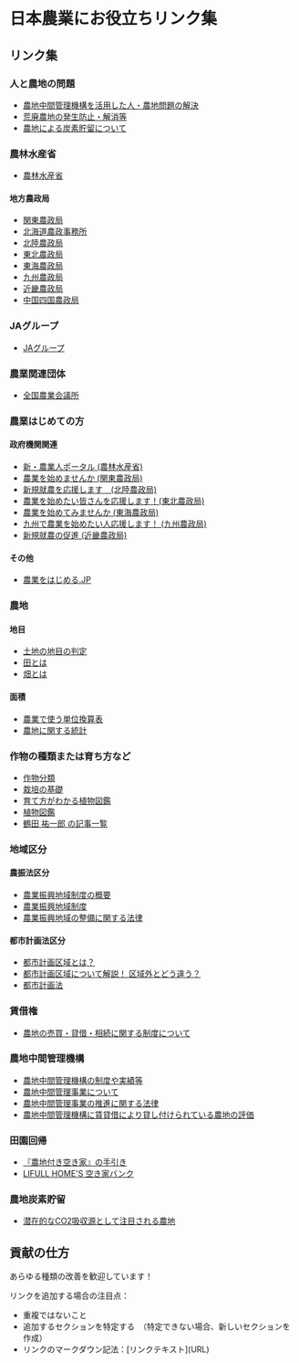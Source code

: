# 日本農業にお役立ちリンク集
## リンク集
### 人と農地の問題
* [農地中間管理機構を活用した人・農地問題の解決](https://www.maff.go.jp/j/keiei/koukai/hito_nouchi.html)
* [荒廃農地の発生防止・解消等](https://www.maff.go.jp/j/nousin/tikei/houkiti/)
* [農地による炭素貯留について](https://www.maff.go.jp/j/council/seisaku/kikaku/goudou/13/pdf/data3_3.pdf)

### 農林水産省
* [農林水産省](https://www.maff.go.jp/)
#### 地方農政局
* [関東農政局](https://www.maff.go.jp/kanto/)
* [北海道農政事務所](https://www.maff.go.jp/hokkaido/)
* [北陸農政局](https://www.maff.go.jp/hokuriku/)
* [東北農政局](https://www.maff.go.jp/tohoku/)
* [東海農政局](https://www.maff.go.jp/tokai/)
* [九州農政局](https://www.maff.go.jp/kyusyu/)
* [近畿農政局](https://www.maff.go.jp/kinki/)
* [中国四国農政局](https://www.maff.go.jp/chushi/)

### JAグループ
* [JAグループ](https://life.ja-group.jp/)

### 農業関連団体
* [全国農業会議所](https://www.nca.or.jp/)

### 農業はじめての方
#### 政府機関関連
* [新・農業人ポータル (農林水産省)](https://www.maff.go.jp/j/new_farmer/index.html)
* [農業を始めませんか (関東農政局)](https://www.maff.go.jp/kanto/keiei/keiei/shuunou/index.html)
* [新規就農を応援します　(北陸農政局)](https://www.maff.go.jp/hokuriku/keiei/be_farmer01.html)
* [農業を始めたい皆さんを応援します！(東北農政局)](https://www.maff.go.jp/tohoku/keiei/new_farmer/index.html)
* [農業を始めてみませんか (東海農政局)](https://www.maff.go.jp/tokai/keiei/shien/be_farmer/index.html)
* [九州で農業を始めたい人応援します！ (九州農政局)](https://www.maff.go.jp/kyusyu/seiryuu/keiei/syuunou/syuunou.html)
* [新規就農の促進 (近畿農政局)](https://www.maff.go.jp/kinki/seisan/keieishien/shinkisyuno/index.html)
#### その他
* [農業をはじめる.JP](https://www.be-farmer.jp/)

### 農地
#### 地目
* [土地の地目の判定](https://www.nta.go.jp/law/shitsugi/hyoka/01/02.htm)
* [田とは](https://ja.wikipedia.org/wiki/%E7%94%B0)
* [畑とは](https://ja.wikipedia.org/wiki/%E7%95%91)
#### 面積
* [農業で使う単位換算表](https://ymmfarm.com/matome/unit-conversion)
* [農地に関する統計](https://www.maff.go.jp/j/tokei/sihyo/data/10.html)

### 作物の種類または育ち方など
* [作物分類](https://www.maff.go.jp/j/nouyaku/n_sasshin/group/sakumotu_bunrui.html)
* [栽培の基礎](https://www.ja-sapporo.or.jp/agriculture/grow/cultivation.html)
* [育て方がわかる植物図鑑](https://www.shuminoengei.jp/?m=pc&a=page_p_top)
* [植物図鑑](https://lovegreen.net/library/)
* [鶴田 祐一郎 の記事一覧](https://agri.mynavi.jp/author/tsuruta_yuichiro/)

### 地域区分
#### 農振法区分
* [農業振興地域制度の概要](https://www.maff.go.jp/j/nousin/noukei/totiriyo/t_sinko/sinko_01.html)
* [農業振興地域制度](https://www.maff.go.jp/j/nousin/noukei/totiriyo/)
* [農業振興地域の整備に関する法律](https://elaws.e-gov.go.jp/document?lawid=344AC0000000058_20200401_501AC0000000012)
#### 都市計画法区分
* [都市計画区域とは？](https://www.megasoft.co.jp/3d/setback_regulation/area_cityplan.php)
* [都市計画区域について解説！ 区域外とどう違う？](https://www.homes.co.jp/cont/town/town_00240/)
* [都市計画法](https://elaws.e-gov.go.jp/document?lawid=343AC0000000100)

### 賃借権
* [農地の売買・貸借・相続に関する制度について](https://www.maff.go.jp/j/keiei/koukai/wakariyasu.html)

### 農地中間管理機構
* [農地中間管理機構の制度や実績等](https://www.maff.go.jp/j/keiei/koukai/kikou/)
* [農地中間管理事業について](http://www.nouchi.or.jp/GOURIKA/acquisition/quick/quick_c.html)
* [農地中間管理事業の推進に関する法律](https://elaws.e-gov.go.jp/document?lawid=425AC0000000101_20200401_501AC0000000012)
* [農地中間管理機構に賃貸借により貸し付けられている農地の評価](https://www.nta.go.jp/law/shitsugi/hyoka/04/48.htm)

### 田園回帰
* [『農地付き空き家』の手引き](https://www.mlit.go.jp/common/001226568.pdf)
* [LIFULL HOME'S 空き家バンク](https://www.homes.co.jp/akiyabank/)

### 農地炭素貯留
* [潜在的なCO2吸収源として注⽬される農地](https://www.mitsui.com/mgssi/ja/report/detail/__icsFiles/afieldfile/2021/04/15/2104i_nozaki.pdf)

## 貢献の仕方
あらゆる種類の改善を歓迎しています！

リンクを追加する場合の注目点：
* 重複ではないこと
* 追加するセクションを特定する　（特定できない場合、新しいセクションを作成）
* リンクのマークダウン記法：\[リンクテキスト\]\(URL\)
